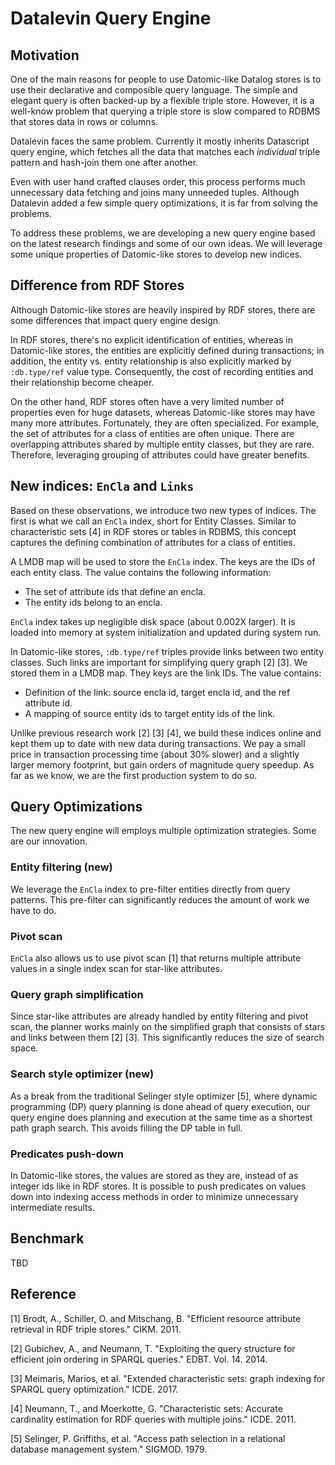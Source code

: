 # Datalevin Query Engine

## Motivation

One of the main reasons for people to use Datomic-like Datalog stores is to use
their declarative and composible query language. The simple and elegant query is
often backed-up by a flexible triple store. However, it is a well-know problem
that querying a triple store is slow compared to RDBMS that stores data in rows
or columns.

Datalevin faces the same problem. Currently it mostly inherits Datascript query
engine, which fetches all the data that matches each *individual* triple
pattern and hash-join them one after another.

Even with user hand crafted clauses order, this process performs much
unnecessary data fetching and joins many unneeded tuples. Although Datalevin
added a few simple query optimizations, it is far from solving the problems.

To address these problems, we are developing a new query engine based on the
latest research findings and some of our own ideas. We will leverage
some unique properties of Datomic-like stores to develop new indices.

## Difference from RDF Stores

Although Datomic-like stores are heavily inspired by RDF stores, there are
some differences that impact query engine design.

In RDF stores, there's no explicit identification of entities, whereas in
Datomic-like stores, the entities are explicitly defined during transactions; in
addition, the entity vs. entity relationship is also explicitly marked by
`:db.type/ref` value type. Consequently, the cost of recording
entities and their relationship become cheaper.

On the other hand, RDF stores often have a very limited number of properties
even for huge datasets, whereas Datomic-like stores may have many more
attributes. Fortunately, they are often specialized. For example, the set of
attributes for a class of entities are often unique. There are overlapping
attributes shared by multiple entity classes, but they are rare. Therefore,
leveraging grouping of attributes could have greater benefits.

## New indices: `EnCla` and `Links`

Based on these observations, we introduce two new types of indices. The first is
what we call an `EnCla` index, short for Entity Classes. Similar to
characteristic sets [4] in RDF stores or tables in RDBMS, this concept captures
the defining combination of attributes for a class of entities.

A LMDB map will be used to store the `EnCla` index. The keys
are the IDs of each entity class. The value contains the following information:

* The set of attribute ids that define an encla.
* The entity ids belong to an encla.

`EnCla` index takes up negligible disk space (about 0.002X larger). It is loaded
into memory at system initialization and updated during system run.

In Datomic-like stores, `:db.type/ref` triples provide links between two entity
classes. Such links are important for simplifying query graph [2] [3]. We stored
them in a LMDB map. They keys are the link IDs. The value contains:

* Definition of the link: source encla id, target encla id, and the ref attribute id.
* A mapping of source entity ids to target entity ids of the link.

Unlike previous research work [2] [3] [4], we build these indices online and
kept them up to date with new data during transactions. We pay a small price in
transaction processing time (about 30% slower) and a slightly larger memory
footprint, but gain orders of magnitude query speedup. As far as we know, we are
the first production system to do so.

## Query Optimizations

The new query engine will employs multiple optimization strategies. Some are our
innovation.

### Entity filtering (new)

 We leverage the `EnCla` index to pre-filter entities directly from query
 patterns. This pre-filter can significantly reduces the amount of work we have
 to do.

### Pivot scan

`EnCla` also allows us to use pivot scan [1] that returns multiple attribute
values in a single index scan for star-like attributes.

### Query graph simplification

Since star-like attributes are already handled by entity filtering and pivot
scan, the planner works mainly on the simplified graph that consists of stars and
links between them [2] [3]. This significantly reduces the size of search space.

### Search style optimizer (new)

As a break from the traditional Selinger style optimizer [5], where
dynamic programming (DP) query planning is done ahead of query execution, our
query engine does planning and execution at the same time as a shortest path
graph search. This avoids filling the DP table in full.

### Predicates push-down

In Datomic-like stores, the values are stored as they are, instead of as integer
ids like in RDF stores. It is possible to push predicates on values down into
indexing access methods in order to minimize unnecessary intermediate results.

## Benchmark

TBD

## Reference

[1] Brodt, A., Schiller, O. and Mitschang, B. "Efficient resource attribute
retrieval in RDF triple stores." CIKM. 2011.

[2] Gubichev, A., and Neumann, T. "Exploiting the query structure for efficient
join ordering in SPARQL queries." EDBT. Vol. 14. 2014.

[3] Meimaris, Marios, et al. "Extended characteristic sets: graph indexing for
SPARQL query optimization." ICDE. 2017.

[4] Neumann, T., and Moerkotte, G. "Characteristic sets: Accurate cardinality
estimation for RDF queries with multiple joins." ICDE. 2011.

[5] Selinger, P. Griffiths, et al. "Access path selection in a relational
database management system." SIGMOD. 1979.
